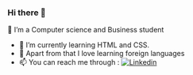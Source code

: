 ### Hi there 👋

<!--
**sowmiyaramanathan/sowmiyaramanathan** is a ✨ _special_ ✨ repository because its `README.md` (this file) appears on your GitHub profile.

Here are some ideas to get you started:

- 🔭 I’m currently working on ...
- 🌱 I’m currently learning ...
- 👯 I’m looking to collaborate on ...
- 🤔 I’m looking for help with ...
- 💬 Ask me about ...
- 📫 How to reach me: ...
- 😄 Pronouns: ...
- ⚡ Fun fact: ...
-->

🔭 I’m a Computer science and Business student
- 🌱 I’m currently learning HTML and CSS.
- :book: Apart from that I love learning foreign languages
- 📫 You can reach me through : [![Linkedin](https://img.shields.io/badge/LinkedIn-0077B5?style=for-the-badge&logo=linkedin&logoColor=white)](linkedin.com/sowmiya-ramanathan)
